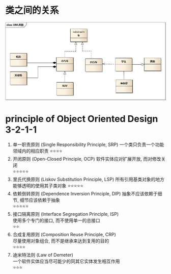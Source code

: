 # 类之间的关系

![](.principle_images/2cf46b1d.png)


# principle of Object Oriented Design 3-2-1-1


1. 单一职责原则 (Single Responsibility Principle, SRP)
一个类只负责一个功能领域内的相应职责
⭐️⭐️⭐️⭐️
2. 开闭原则 (Open-Closed Principle, OCP)
软件实体应对扩展开放, 而对修改关闭  
⭐️⭐️⭐️⭐️⭐️ 
3. 里氏代换原则 (Liskov Substitution Principle, LSP)
所有引用基类对象的地方能够透明的使用其子类对象
⭐️⭐️⭐️⭐️⭐️ 
4. 依赖倒转原则 (Dependence Inversion Principle, DIP)
抽象不应该依赖于细节, 细节应该依赖于抽象  
⭐️⭐️⭐️⭐️⭐️ 
5. 接口隔离原则 (Interface Segregation Principle, ISP)  
使用多个专门的接口, 而不使用单一的总接口  
⭐️⭐️  
6. 合成复用原则 (Composition Reuse Principle, CRP)  
尽量使用对象组合, 而不是继承来达到复用的目的  
⭐️⭐️⭐️⭐️  
7. 迪米特法则 (Law of Demeter)  
一个软件实体应当尽可能少的同其它实体发生相互作用  
⭐️⭐️⭐️  


